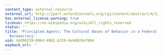 ```yaml
---
content_type: external-resource
external_url: http://jpart.oxfordjournals.org/cgi/content/abstract/4/3/277
has_external_license_warning: true
license: https://en.wikipedia.org/wiki/All_rights_reserved
status: ''
title: 'Principled Agents: The Cultural Bases of Behavior in a Federal Government
  Bureaucracy'
uid: ddd90259-086d-4962-b319-8e9d029e7064
wayback_url: ''
---
```

